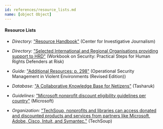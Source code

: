 ```yaml
---
id: references/resource_lists.md
name: [object Object]
---
```


#### Resource Lists

  * *Directory:* ["Resource Handbook"](http://www.tcij.org/resources/resource-handbook) (Center for Investigative Journalism)

  * *Directory:* ["Selected International and Regional Organisations providing support to HRD"](http://frontlinedefenders.org/files/workbook_eng.pdf#page=101) (Workbook on Security: Practical Steps for Human Rights Defenders at Risk)

  * *Guide:* ["Additional Resources: p. 298"](http://www.odihpn.org/download/gpr_8_revised2pdf#page=298) (Operational Security Management in Violent Environments (Revised Edition))

  * *Database:* ["A Collaborative Knowledge Base for Netizens"](http://www.tasharuk.net/en/home/) (Tasharuk)

  * *Guidelines:* ["Microsoft nonprofit discount eligibility guidelines per country"](http://www.microsoftvolumelicensing.com/userights/DocumentSearch.aspx?Mode=3&DocumentTypeId=19) (Microsoft)

  * *Organization:* ["TechSoup, nonprofits and libraries can access donated and discounted products and services from partners like Microsoft, Adobe, Cisco, Intuit, and Symantec."](http://www.techsoup.org/) (TechSoup)

